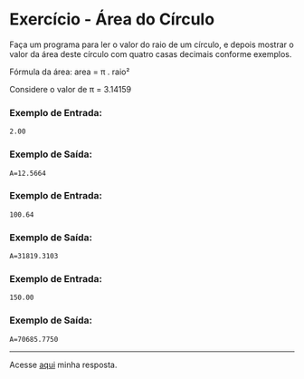 # Exercício - Área do Círculo

Faça um programa para ler o valor do raio de um círculo, e depois mostrar o valor da área deste círculo com quatro casas decimais conforme exemplos.

Fórmula da área: area = π . raio²

Considere o valor de π = 3.14159

### Exemplo de Entrada:

```
2.00
```

### Exemplo de Saída:

```
A=12.5664
```

### Exemplo de Entrada:

```
100.64
```

### Exemplo de Saída:

```
A=31819.3103
```

### Exemplo de Entrada:

```
150.00
```

### Exemplo de Saída:

```
A=70685.7750
```
---

Acesse [aqui](https://github.com/JonathanBarr0s/Udemy-Java/blob/main/Se%C3%A7%C3%A3o%2004%20-%20Estrutura%20Sequencial/03.%20%C3%81rea%20do%20C%C3%ADrculo/AreaDoCirculo/src/Main.java) minha resposta.
